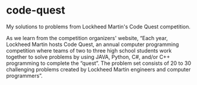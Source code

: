 # code-quest
My solutions to problems from Lockheed Martin's Code Quest competition.

As we learn from the competition organizers' website, “Each year, Lockheed Martin hosts Code Quest, an annual computer programming competition where teams of two to three high school students work together to solve problems by using JAVA, Python, C#, and/or C++ programming to complete the “quest”. The problem set consists of 20 to 30 challenging problems created by Lockheed Martin engineers and computer programmers”.
